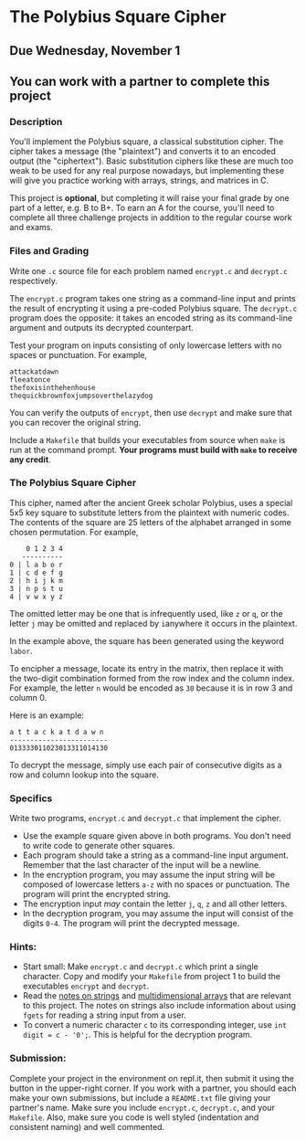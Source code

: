 # The Polybius Square Cipher

## Due Wednesday, November 1

## You can work with a partner to complete this project

### Description
You'll implement the Polybius square, a classical substitution cipher. The cipher takes a message (the "plaintext") and converts it to an encoded output (the "ciphertext"). Basic substitution ciphers like these are much too weak to be used for any real purpose nowadays, but implementing these will give you practice working with arrays, strings, and matrices in C.

This project is **optional**, but completing it will raise your final grade by one part of a letter, e.g. B to B+. To earn an A for the course, you'll need to complete all three challenge projects in addition to the regular course work and exams.

### Files and Grading

Write one `.c` source file for each problem named `encrypt.c` and `decrypt.c` respectively.

The `encrypt.c` program takes one string as a command-line input and prints the result of encrypting it using a pre-coded Polybius square. The `decrypt.c` program does the opposite: it takes an encoded string as its command-line argument and outputs its decrypted counterpart.

Test your program on inputs consisting of only lowercase letters with no spaces or punctuation. For example,

```
attackatdawn
fleeatonce
thefoxisinthehenhouse
thequickbrownfoxjumpsoverthelazydog
```

You can verify the outputs of `encrypt`, then use `decrypt` and make sure that you can recover the original string.

Include a `Makefile` that builds your executables from source when `make` is run at the command prompt. **Your programs must build with `make` to receive any credit**.

### The Polybius Square Cipher
This cipher, named after the ancient Greek scholar Polybius, uses a special 5x5 key square to substitute letters from the plaintext with numeric codes. The contents of the square are 25 letters of the alphabet arranged in some chosen permutation. For example, 
```
    0 1 2 3 4
   ----------
0 | l a b o r
1 | c d e f g
2 | h i j k m
3 | n p s t u
4 | v w x y z
```
The omitted letter may be one that is infrequently used, like `z` or `q`, or the letter `j` may be omitted and replaced by `i`anywhere it occurs in the plaintext.

In the example above, the square has been generated using the keyword `labor`.

To encipher a message, locate its entry in the matrix, then replace it with the two-digit combination formed from the row index and the column index. For example, the letter `n` would be encoded as `30` because it is in row 3 and column 0.

Here is an example:
```
a t t a c k a t d a w n
------------------------
013333011023013311014130
```
To decrypt the message, simply use each pair of consecutive digits as a row and column lookup into the square.

### Specifics

Write two programs, `encrypt.c` and `decrypt.c` that implement the cipher.

- Use the example square given above in both programs. You don't need to write code to generate other squares.
- Each program should take a string as a command-line input argument. Remember that the last character of the input will be a newline.
- In the encryption program, you may assume the input string will be composed of lowercase letters `a-z` with no spaces or
  punctuation. The program will print the encrypted string.
- The encryption input *may* contain the letter `j`, `q`, `z` and all other letters.
- In the decryption program, you may assume the input will consist of the digits `0-4`. The program will print the decrypted message.


### Hints:

- Start small: Make `encrypt.c` and `decrypt.c` which print a single character.  Copy and modify your `Makefile` from project 1 to build the executables `encrypt` and `decrypt`.
- Read the [notes on strings](https://github.com/vsummet/cms230notes/blob/master/c-programming/c-chap08-pointers_strings.md) and [multidimensional arrays](https://github.com/vsummet/cms230notes/blob/master/c-programming/c-chap05-arrays-and-strings.md) that are
  relevant to this project.  The notes on strings also include information about using `fgets` for reading a string input from a user.
- To convert a numeric character `c` to its corresponding integer, use `int digit = c - '0';`. This is helpful for the decryption program.


### Submission:
Complete your project in the environment on repl.it, then submit it using the button in the upper-right corner. If you work with a partner, you should each make your own submissions, but include a `README.txt` file giving your partner's name.  Make sure you include `encrypt.c`, `decrypt.c`, and your `Makefile`.  Also, make sure you code is well styled (indentation and consistent naming) and well commented.
